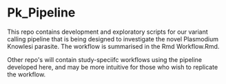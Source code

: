 # Pk_Pipeline

This repo contains development and exploratory scripts for our variant calling pipeline that is being designed to investigate the novel Plasmodium Knowlesi parasite. The workflow is summarised in the Rmd Workflow.Rmd. 

Other repo's will contain study-speciifc workflows using the pipeline developed here, and may be more intuitive for those who wish to replicate the workflow.